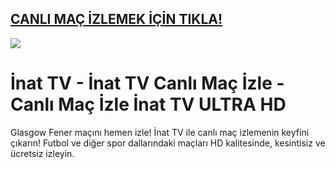 ## <a href="https://shorten.is/nanotv">CANLI MAÇ İZLEMEK İÇİN TIKLA!</a>

<a href="https://shorten.is/nanotv"><img src="https://i.ibb.co/qspp8ST/011478010375.webp"></a>

# İnat TV - İnat TV Canlı Maç İzle - Canlı Maç İzle İnat TV ULTRA HD

Glasgow Fener maçını hemen izle! İnat TV ile canlı maç izlemenin keyfini çıkarın! Futbol ve diğer spor dallarındaki maçları HD kalitesinde, kesintisiz ve ücretsiz izleyin.
